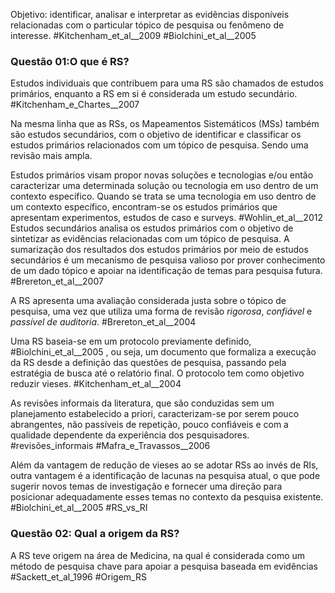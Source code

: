 Objetivo: identificar, analisar e interpretar as evidências disponíveis relacionadas com o particular tópico de pesquisa ou fenômeno de interesse. #Kitchenham_et_al__2009 #Biolchini_et_al__2005

### Questão 01:O que é RS?

Estudos individuais que contribuem para uma RS são chamados de estudos primários, enquanto a RS em si é considerada um estudo secundário. #Kitchenham_e_Chartes__2007

Na mesma linha que as RSs, os Mapeamentos Sistemáticos (MSs) também são estudos secundários, com o objetivo de identificar e classificar os estudos primários relacionados com um tópico de pesquisa. Sendo uma revisão mais ampla.

Estudos primários visam propor novas soluções e tecnologias e/ou então caracterizar uma determinada solução ou tecnologia em uso dentro de um contexto específico.
Quando se trata se uma tecnologia em uso dentro de um contexto específico, encontram-se os estudos primários que apresentam experimentos, estudos de caso e surveys. #Wohlin_et_al__2012
Estudos secundários analisa os estudos primários com o objetivo de sintetizar as evidências relacionadas com um tópico de pesquisa.
A sumarização dos resultados dos estudos primários por meio de estudos secundários é um mecanismo de pesquisa valioso por prover conhecimento de um dado tópico e apoiar na identificação de temas para pesquisa futura. #Brereton_et_al__2007

A RS apresenta uma avaliação considerada justa sobre o tópico de pesquisa, uma vez que utiliza uma forma de revisão *rigorosa*, *confiável* e *passível de auditoria*. #Brereton_et_al__2004

Uma RS baseia-se em um protocolo previamente definido, #Biolchini_et_al__2005 , ou seja, um documento que formaliza a execução da RS desde a definição das questões de pesquisa, passando pela estratégia de busca até o relatório final.
O protocolo tem como objetivo reduzir vieses. #Kitchenham_et_al__2004

As revisões informais da literatura, que são conduzidas sem um planejamento estabelecido a priori, caracterizam-se por serem pouco abrangentes, não passíveis de repetição, pouco confiáveis e com a qualidade dependente da experiência dos pesquisadores. #revisões_informais #Mafra_e_Travassos__2006

Além da vantagem de redução de vieses ao se adotar RSs ao invés de RIs, outra vantagem é a identificação de lacunas na pesquisa atual, o que pode sugerir novos temas de investigação e fornecer uma direção para posicionar adequadamente esses temas no contexto da pesquisa existente. #Biolchini_et_al__2005 #RS_vs_RI

### Questão 02: Qual a origem da RS?

A RS teve origem na área de Medicina, na qual é considerada como um método de pesquisa chave para apoiar a pesquisa baseada em evidências #Sackett_et_al_1996 #Origem_RS

